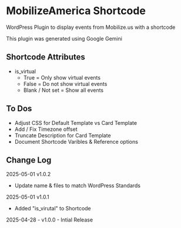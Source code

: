 # MobilizeAmerica Shortcode 
WordPress Plugin to display events from Mobilize.us with a shortcode

This plugin was generated using Google Gemini

## Shortcode Attributes
* is_virtual
  * True = Only show virtual events
  * False = Do not show virtual events
  * Blank / Not set = Show all events   

## To Dos
* Adjust CSS for Default Template vs Card Template
* Add / Fix Timezone offset
* Truncate Description for Card Template
* Document Shortcode Varibles & Reference options 


## Change Log

2025-05-01 v1.0.2
* Update name & files to match WordPress Standards

2025-05-01 v1.0.1
* Added "is_virutal" to Shortcode

2025-04-28 - v1.0.0 - Intial Release
